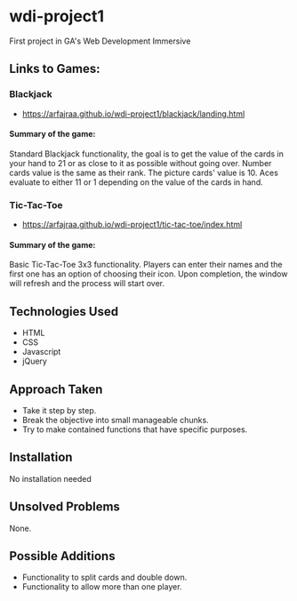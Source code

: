 # wdi-project1
First project in GA's Web Development Immersive

## Links to Games: 

### Blackjack 
* https://arfajraa.github.io/wdi-project1/blackjack/landing.html
#### Summary of the game:
Standard Blackjack functionality, the goal is to get the value of the cards in your hand to 21 or as close to it as possible without going over. Number cards value is the same as their rank. The picture cards' value is 10. Aces evaluate to either 11 or 1 depending on the value of the cards in hand.
### Tic-Tac-Toe 
* https://arfajraa.github.io/wdi-project1/tic-tac-toe/index.html
#### Summary of the game:
Basic Tic-Tac-Toe 3x3 functionality. Players can enter their names and the first one has an option of choosing their icon. Upon completion, the window will refresh and the process will start over.

## Technologies Used 
* HTML 
* CSS 
* Javascript 
* jQuery 

## Approach Taken 
* Take it step by step. 
* Break the objective into small manageable chunks. 
* Try to make contained functions that have specific purposes.

## Installation 
No installation needed

## Unsolved Problems
None.

## Possible Additions
* Functionality to split cards and double down.
* Functionality to allow more than one player.
